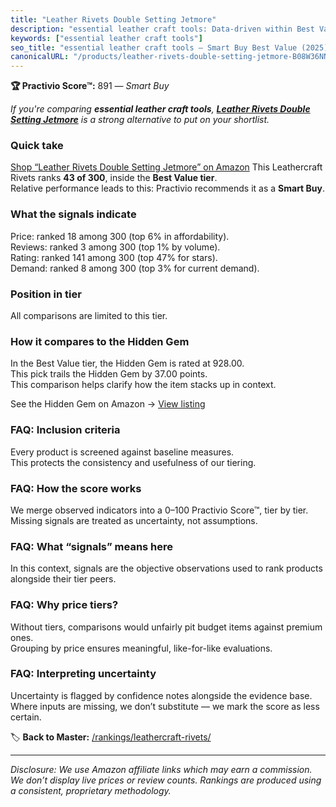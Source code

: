 ```yaml
---
title: "Leather Rivets Double Setting Jetmore"
description: "essential leather craft tools: Data-driven within Best Value ranking using the Practivio Score™. Positioned by quality, value, demand, findability, momentum."
keywords: ["essential leather craft tools"]
seo_title: "essential leather craft tools — Smart Buy Best Value (2025)"
canonicalURL: "/products/leather-rivets-double-setting-jetmore-B08W36NNH1/"
---
```


**🏆 Practivio Score™:** 891 — _Smart Buy_


*If you're comparing **essential leather craft tools**, **[Leather Rivets Double Setting Jetmore](https://www.amazon.com/dp/B08W36NNH1?tag=practivio-20)** is a strong alternative to put on your shortlist.*
### Quick take
[Shop “Leather Rivets Double Setting Jetmore” on Amazon](https://www.amazon.com/dp/B08W36NNH1?tag=practivio-20)
This Leathercraft Rivets ranks **43 of 300**, inside the **Best Value tier**.  
Relative performance leads to this: Practivio recommends it as a **Smart Buy**.

### What the signals indicate
Price: ranked 18 among 300 (top 6% in affordability).  
Reviews: ranked 3 among 300 (top 1% by volume).  
Rating: ranked 141 among 300 (top 47% for stars).  
Demand: ranked 8 among 300 (top 3% for current demand).

### Position in tier
All comparisons are limited to this tier.

### How it compares to the Hidden Gem
In the Best Value tier, the Hidden Gem is rated at 928.00.  
This pick trails the Hidden Gem by 37.00 points.  
This comparison helps clarify how the item stacks up in context.  

See the Hidden Gem on Amazon → [View listing](https://www.amazon.com/dp/B07F71FXYT?tag=practivio-20)

### FAQ: Inclusion criteria
Every product is screened against baseline measures.  
This protects the consistency and usefulness of our tiering.

### FAQ: How the score works
We merge observed indicators into a 0–100 Practivio Score™, tier by tier.  
Missing signals are treated as uncertainty, not assumptions.

### FAQ: What “signals” means here
In this context, signals are the objective observations used to rank products alongside their tier peers.

### FAQ: Why price tiers?
Without tiers, comparisons would unfairly pit budget items against premium ones.  
Grouping by price ensures meaningful, like-for-like evaluations.

### FAQ: Interpreting uncertainty
Uncertainty is flagged by confidence notes alongside the evidence base.  
Where inputs are missing, we don’t substitute — we mark the score as less certain.


🏷️ **Back to Master:** [/rankings/leathercraft-rivets/](/rankings/leathercraft-rivets/)

---
_Disclosure: We use Amazon affiliate links which may earn a commission. We don’t display live prices or review counts. Rankings are produced using a consistent, proprietary methodology._
